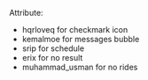 Attribute:
- hqrloveq for checkmark icon
- kemalmoe for messages bubble
- srip for schedule
- erix for no result
- muhammad_usman for no rides